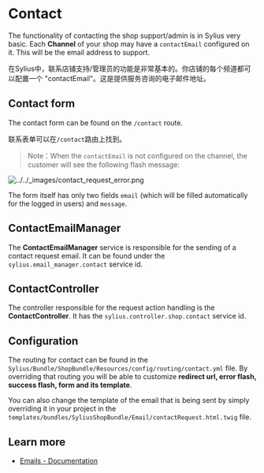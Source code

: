# Contact

The functionality of contacting the shop support/admin is in Sylius very basic. Each **Channel** of your shop may have a `contactEmail` configured on it. This will be the email address to support.

在Sylius中，联系店铺支持/管理员的功能是非常基本的。你店铺的每个频道都可以配置一个 "contactEmail"。这是提供服务咨询的电子邮件地址。



## Contact form

The contact form can be found on the `/contact` route.

联系表单可以在`/contact`路由上找到。

> Note：When the `contactEmail` is not configured on the channel, the customer will see the following flash message:

![../../_images/contact_request_error.png](https://docs.sylius.com/en/1.12/_images/contact_request_error.png)

The form itself has only two fields `email` (which will be filled automatically for the logged in users) and `message`.



## ContactEmailManager

The **ContactEmailManager** service is responsible for the sending of a contact request email. It can be found under the `sylius.email_manager.contact` service id.



## ContactController

The controller responsible for the request action handling is the **ContactController**. It has the `sylius.controller.shop.contact` service id.



## Configuration

The routing for contact can be found in the `Sylius/Bundle/ShopBundle/Resources/config/routing/contact.yml` file. By overriding that routing you will be able to customize **redirect url, error flash, success flash, form and its template**.

You can also change the template of the email that is being sent by simply overriding it in your project in the `templates/bundles/SyliusShopBundle/Email/contactRequest.html.twig` file.



## Learn more

- [Emails - Documentation](https://docs.sylius.com/en/1.12/book/architecture/emails.html)